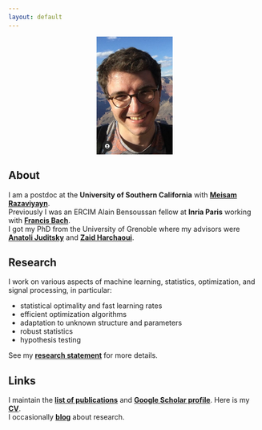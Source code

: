 ```yaml
---
layout: default
---
```


<p align = "center">
<img src="photoGrandCanyon-cropped.jpg" alt="Getty museum" width="30%" align="center" hspace="20">
</p>

## About ##

I am a postdoc at the __University of Southern California__ with [__Meisam Razaviyayn__](https://sites.usc.edu/razaviyayn/research/).  
Previously I was an ERCIM Alain Bensoussan fellow at __Inria Paris__ working with [__Francis Bach__](https://www.di.ens.fr/~fbach/).  
I got my PhD from the University of Grenoble where my advisors were [__Anatoli Juditsky__](https://ljk.imag.fr/membres/Anatoli.Iouditski/) and [__Zaid Harchaoui__](http://faculty.washington.edu/zaid/index.html).
<br />
  
## Research ##

I work on various aspects of machine learning, statistics, optimization, and signal processing, in particular:  
* statistical optimality and fast learning rates
* efficient optimization algorithms
* adaptation to unknown structure and parameters
* robust statistics
* hypothesis testing

See my [__research statement__](assets/research_statement.pdf) for more details.

## Links ##


I maintain the [__list of publications__](/papers) and [__Google Scholar profile__](https://scholar.google.fr/citations?user=2IvZJ3cAAAAJ&hl=en). Here is my [__CV__](assets/dmitrii_ostrovskii_CV.pdf).  
I occasionally [__blog__](https://ostrodmit.github.io/blog/) about research.
